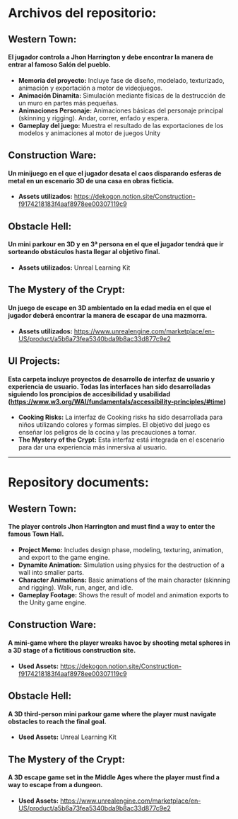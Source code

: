 # Archivos del repositorio:
## **Western Town:**
  #### El jugador controla a Jhon Harrington y debe encontrar la manera de entrar al famoso Salón del pueblo.

  - **Memoria del proyecto:** Incluye fase de diseño, modelado, texturizado, animación y exportación a motor de videojuegos.
  - **Animación Dinamita:** Simulación mediante físicas de la destrucción de un muro en partes más pequeñas.
  - **Animaciones Personaje:** Animaciones básicas del personaje principal (skinning y rigging). Andar, correr, enfado y espera.
  - **Gameplay del juego:** Muestra el resultado de las exportaciones de los modelos y animaciones al motor de juegos Unity


    
## **Construction Ware:**
  #### Un minijuego en el que el jugador desata el caos disparando esferas de metal en un escenario 3D de una casa en obras ficticia.
  
  - **Assets utilizados:** https://dekogon.notion.site/Construction-f9174218183f4aaf8978ee00307119c9



## **Obstacle Hell:**
  #### Un mini parkour en 3D y en 3ª persona en el que el jugador tendrá que ir sorteando obstáculos hasta llegar al objetivo final.
  
  - **Assets utilizados:** Unreal Learning Kit



## **The Mystery of the Crypt:**
  #### Un juego de escape en 3D ambientado en la edad media en el que el jugador deberá encontrar la manera de escapar de una mazmorra.
  
  - **Assets utilizados:** https://www.unrealengine.com/marketplace/en-US/product/a5b6a73fea5340bda9b8ac33d877c9e2


## **UI Projects:**
  #### Esta carpeta incluye proyectos de desarrollo de interfaz de usuario y experiencia de usuario. Todas las interfaces han sido desarrolladas siguiendo los proncipios de accesibilidad y usabilidad (https://www.w3.org/WAI/fundamentals/accessibility-principles/#time)
  
  - **Cooking Risks:** La interfaz de Cooking risks ha sido desarrollada para niños utilizando colores y formas simples. El objetivo del juego es enseñar los peligros de la cocina y las precauciones a tomar.
  - **The Mystery of the Crypt:** Esta interfaz está integrada en el escenario para dar una experiencia más inmersiva al usuario.


--------------------------------------------------------------------------------



# Repository documents:

## **Western Town:**
  #### The player controls Jhon Harrington and must find a way to enter the famous Town Hall.
  
  - **Project Memo:** Includes design phase, modeling, texturing, animation, and export to the game engine.
  - **Dynamite Animation:** Simulation using physics for the destruction of a wall into smaller parts.
  - **Character Animations:** Basic animations of the main character (skinning and rigging). Walk, run, anger, and idle.
  - **Gameplay Footage:** Shows the result of model and animation exports to the Unity game engine.



## **Construction Ware:**
   #### A mini-game where the player wreaks havoc by shooting metal spheres in a 3D stage of a fictitious construction site.
  - **Used Assets:** https://dekogon.notion.site/Construction-f9174218183f4aaf8978ee00307119c9



## **Obstacle Hell:**
   #### A 3D third-person mini parkour game where the player must navigate obstacles to reach the final goal.
  - **Used Assets:** Unreal Learning Kit



## **The Mystery of the Crypt:**
   #### A 3D escape game set in the Middle Ages where the player must find a way to escape from a dungeon.
  - **Used Assets:** https://www.unrealengine.com/marketplace/en-US/product/a5b6a73fea5340bda9b8ac33d877c9e2


